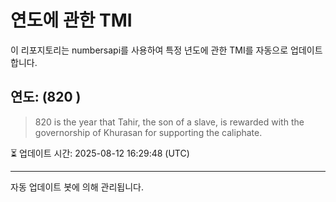 
# 연도에 관한 TMI

이 리포지토리는 numbersapi를 사용하여 특정 년도에 관한 TMI를 자동으로 업데이트합니다.

## 연도: (820 )
> 820 is the year that Tahir, the son of a slave, is rewarded with the governorship of Khurasan for supporting the caliphate.

⏳ 업데이트 시간: 2025-08-12 16:29:48 (UTC)

---
자동 업데이트 봇에 의해 관리됩니다.
